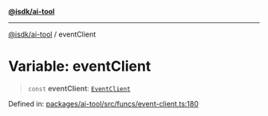 [**@isdk/ai-tool**](../README.md)

***

[@isdk/ai-tool](../globals.md) / eventClient

# Variable: eventClient

> `const` **eventClient**: [`EventClient`](../classes/EventClient.md)

Defined in: [packages/ai-tool/src/funcs/event-client.ts:180](https://github.com/isdk/ai-tool.js/blob/7135b3a67072644f21685b76900b7f351401749e/src/funcs/event-client.ts#L180)
